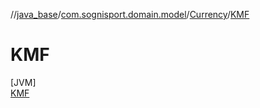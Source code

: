 //[java_base](../../../../index.md)/[com.sognisport.domain.model](../../index.md)/[Currency](../index.md)/[KMF](index.md)

# KMF

[JVM]\
[KMF](index.md)
